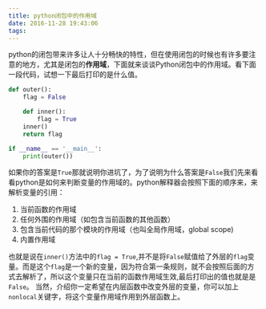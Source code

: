 ```yaml
---
title: python闭包中的作用域
date: 2016-11-28 19:43:06
tags:
---
```

python的闭包带来许多让人十分畅快的特性，但在使用闭包的时候也有许多要注意的地方，尤其是闭包的**作用域**，下面就来谈谈Python闭包中的作用域。看下面一段代码，试想一下最后打印的是什么值。

```python
def outer():
    flag = False

    def inner():
        flag = True
    inner()
    return flag

if __name__ == '__main__':
    print(outer())
```

如果你的答案是`True`那就说明你进坑了，为了说明为什么答案是`False`我们先来看看python是如何来判断变量的作用域的。python解释器会按照下面的顺序来，来解析变量的引用：
> 
1. 当前函数的作用域
2. 任何外围的作用域（如包含当前函数的其他函数）
3. 包含当前代码的那个模块的作用域（也叫全局作用域，global scope)
4. 内置作用域

也就是说在`inner()`方法中的`flag = True`,并不是将`False`赋值给了外层的`flag`变量。而是这个`flag`是一个新的变量，因为符合第一条规则，就不会按照后面的方式去解析了，所以这个变量只在当前的函数作用域生效,最后打印出的值也就是是`False`。
当然，介绍你一定希望在内层函数中改变外层的变量，你可以加上`nonlocal`关键字，将这个变量作用域作用到外层函数上。
